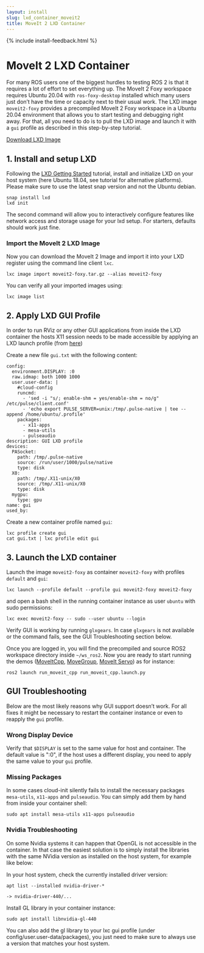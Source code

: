 ```yaml
---
layout: install
slug: lxd_container_moveit2
title: MoveIt 2 LXD Container
---
```

{% include install-feedback.html %}

# MoveIt 2 LXD Container

For many ROS users one of the biggest hurdles to testing ROS 2 is that it requires a lot of effort to set everything up. The MoveIt 2 Foxy workspace requires Ubuntu 20.04 with `ros-foxy-desktop` installed which many users just don’t have the time or capacity next to their usual work. The LXD image `moveit2-foxy` provides a precompiled MoveIt 2 Foxy workspace in a Ubuntu 20.04 environment that allows you to start testing and debugging right away. For that, all you need to do is to pull the LXD image and launch it with a `gui` profile as described in this step-by-step tutorial.

<a href="https://moveit-lxd-images.s3.us-east-2.amazonaws.com/moveit2-foxy.tar.gz" target="_blank">
  <span class="link-with-background">
    Download LXD Image
  </span>
</a>


## 1. Install and setup LXD

Following the [LXD Getting Started](https://linuxcontainers.org/lxd/getting-started-cli) tutorial, install and initialize LXD on your host system (here Ubuntu 18.04, see tutorial for alternative platforms). Please make sure to use the latest snap version and not the Ubuntu debian.

    snap install lxd
    lxd init

The second command will allow you to interactively configure features like network access and storage usage for your lxd setup. For starters, defaults should work just fine.

### Import the MoveIt 2 LXD Image

Now you can download the MoveIt 2 Image and import it into your LXD register using the command line client `lxc`.

    lxc image import moveit2-foxy.tar.gz --alias moveit2-foxy

You can verify all your imported images using:

    lxc image list


## 2. Apply LXD GUI Profile

In order to run RViz or any other GUI applications from inside the LXD container the hosts X11 session needs to be made accessible by applying an LXD launch profile (from [here](https://blog.simos.info/how-to-easily-run-graphics-accelerated-gui-apps-in-lxd-containers-on-your-ubuntu-desktop/))

Create a new file `gui.txt` with the following content:

    config:
      environment.DISPLAY: :0
      raw.idmap: both 1000 1000
      user.user-data: |
        #cloud-config
        runcmd:
          - 'sed -i "s/; enable-shm = yes/enable-shm = no/g" /etc/pulse/client.conf'
          - 'echo export PULSE_SERVER=unix:/tmp/.pulse-native | tee --append /home/ubuntu/.profile'
        packages:
          - x11-apps
          - mesa-utils
          - pulseaudio
    description: GUI LXD profile
    devices:
      PASocket:
        path: /tmp/.pulse-native
        source: /run/user/1000/pulse/native
        type: disk
      X0:
        path: /tmp/.X11-unix/X0
        source: /tmp/.X11-unix/X0
        type: disk
      mygpu:
        type: gpu
    name: gui
    used_by:


Create a new container profile named `gui`:

    lxc profile create gui
    cat gui.txt | lxc profile edit gui


## 3. Launch the LXD container

Launch the image `moveit2-foxy` as container `moveit2-foxy` with profiles `default` and `gui`:

    lxc launch --profile default --profile gui moveit2-foxy moveit2-foxy

and open a bash shell in the running container instance as user `ubuntu` with sudo permissions:

    lxc exec moveit2-foxy -- sudo --user ubuntu --login

Verify GUI is working by running `glxgears`. In case `glxgears` is not available or the command fails, see the GUI Troubleshooting section below.

Once you are logged in, you will find the precompiled and source ROS2 workspace directory inside `~/ws_ros2`. Now you are ready to start running the demos ([MoveItCpp](https://github.com/ros-planning/moveit2/tree/main/moveit_demo_nodes/run_moveit_cpp), [MoveGroup](https://github.com/ros-planning/moveit2/tree/main/moveit_demo_nodes/run_move_group), [MoveIt Servo](https://moveit.picknik.ai/foxy/doc/realtime_servo/realtime_servo_tutorial.html)) as for instance:

    ros2 launch run_moveit_cpp run_moveit_cpp.launch.py


## GUI Troubleshooting

Below are the most likely reasons why GUI support doesn’t work. For all fixes it might be necessary to  restart the container instance or even to reapply the `gui` profile.

### Wrong Display Device

Verify that `$DISPLAY` is set to the same value for host and container. The default value is ":0", if the host uses a different display, you need to apply the same value to your `gui` profile.

### Missing Packages

In some cases cloud-init silently fails to install the necessary packages `mesa-utils`, `x11-apps` and `pulseaudio`. You can simply add them by hand from inside your container shell:

    sudo apt install mesa-utils x11-apps pulseaudio


### Nvidia Troubleshooting

On some Nvidia systems it can happen that OpenGL is not accessible in the container. In that case the easiest solution is to simply install the libraries with the same NVidia version as installed on the host system, for example like below:

In your host system, check the currently installed driver version:

    apt list --installed nvidia-driver-*

    -> nvidia-driver-440/...

Install GL library in your container instance:

    sudo apt install libnvidia-gl-440

You can also add the gl library to your lxc gui profile (under config/user.user-data/packages), you just need to make sure to always use a version that matches your host system.
